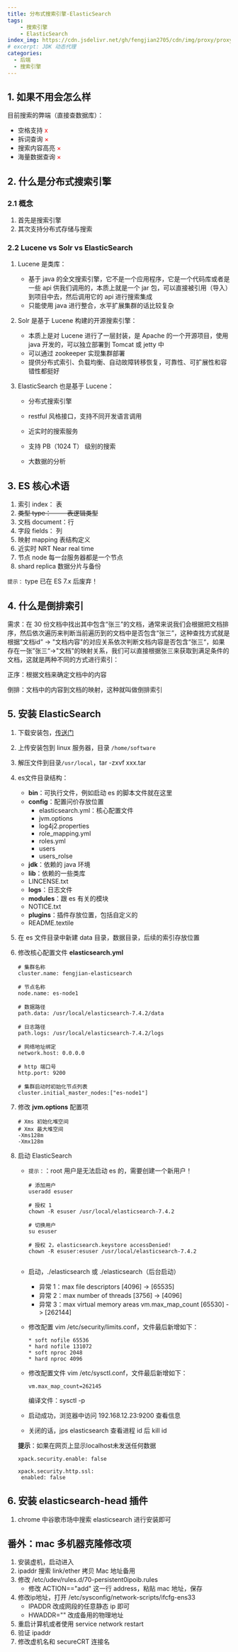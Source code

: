 ```yaml
---
title: 分布式搜索引擎-ElasticSearch
tags: 
    - 搜索引擎
    - ElasticSearch
index_img: https://cdn.jsdelivr.net/gh/fengjian2705/cdn/img/proxy/proxy01.jpg
# excerpt: JDK 动态代理
categories:
  - 后端
  - 搜索引擎
---
```


## 1. 如果不用会怎么样

目前搜索的弊端（直接查数据库）：

* 空格支持 <font color="red">x</font>
* 拆词查询 <font color="red">×</font>
* 搜索内容高亮 <font color="red">× </font>
* 海量数据查询 <font color="red">×</font>

## 2. 什么是分布式搜索引擎

### 2.1 概念

1. 首先是搜索引擎
2. 其次支持分布式存储与搜索

### 2.2 Lucene vs Solr  vs ElasticSearch

1. Lucene 是类库：

   * 基于 java 的全文搜索引擎，它不是一个应用程序，它是一个代码库或者是一些 api 供我们调用的，本质上就是一个 jar 包，可以直接被引用（导入）到项目中去，然后调用它的 api 进行搜索集成
   * 只能使用 java 进行整合，水平扩展集群的话比较复杂

2. Solr 是基于 Lucene 构建的开源搜索引擎：

   * 本质上是对 Lucene 进行了一层封装，是 Apache 的一个开源项目，使用 java 开发的，可以独立部署到 Tomcat 或 jetty 中
   * 可以通过 zookeeper 实现集群部署
   * 提供分布式索引、负载均衡、自动故障转移恢复，可靠性、可扩展性和容错性都挺好

3. ElasticSearch 也是基于 Lucene：

   * 分布式搜索引擎

   * restful 风格接口，支持不同开发语言调用

   * 近实时的搜索服务

   * 支持 PB（1024 T） 级别的搜索

   * 大数据的分析

     

## 3. ES 核心术语

1. 索引 index：		表
2. <del>类型 type：         表逻辑类型</del>
3. 文档 document：行
4. 字段 fields：        列
4. 映射 mapping      表结构定义
4. 近实时 NRT         Near real time
4. 节点 node           每一台服务器都是一个节点
4. shard replica       数据分片与备份

`提示：` type 已在 ES 7.x 后废弃！



## 4. 什么是倒排索引

需求：在 30 份文档中找出其中包含“张三”的文档，通常来说我们会根据把文档排序，然后依次遍历来判断当前遍历到的文档中是否包含“张三”，这种查找方式就是根据“文档id” -> "文档内容"的对应关系依次判断文档内容是否包含“张三“，如果存在一张”张三“->"文档"的映射关系，我们可以直接根据张三来获取到满足条件的文档，这就是两种不同的方式进行索引：

正序：根据文档来确定文档中的内容

倒排：文档中的内容到文档的映射，这种就叫做倒排索引

## 5. 安装 ElasticSearch

1. 下载安装包，[传送门](https://www.elastic.co/cn/downloads/elasticsearch)

2. 上传安装包到 linux 服务器，目录 `/home/software`

3. 解压文件到目录`/usr/local`，tar -zxvf xxx.tar 

4. es文件目录结构：

   * **bin**：可执行文件，例如启动 es 的脚本文件就在这里
   * **config**：配置问价存放位置
     * elasticsearch.yml：核心配置文件
     * jvm.options
     * log4j2.properties
     * role_mapping.yml
     * roles.yml
     * users
     * users_rolse
   * **jdk**：依赖的 java 环境
   * **lib**：依赖的一些类库
   * LINCENSE.txt
   * **logs**：日志文件
   * **modules**：跟 es 有关的模块
   * NOTICE.txt
   * **plugins**：插件存放位置，包括自定义的
   * README.textile

5. 在 es 文件目录中新建 data 目录，数据目录，后续的索引存放位置

6. 修改核心配置文件 **elasticsearch.yml**

   ```yam
   # 集群名称
   cluster.name: fengjian-elasticsearch
   
   # 节点名称
   node.name: es-node1
   
   # 数据路径
   path.data: /usr/local/elasticsearch-7.4.2/data
   
   # 日志路径
   path.logs: /usr/local/elasticsearch-7.4.2/logs
   
   # 网络地址绑定
   network.host: 0.0.0.0
   
   # http 端口号
   http.port: 9200
   
   # 集群启动时初始化节点列表
   cluster.initial_master_nodes:["es-node1"]
   
   ```

7. 修改 **jvm.options** 配置项

   ```yam
   # Xms 初始化堆空间
   # Xmx 最大堆空间
   -Xms128m
   -Xmx128m
   ```

8. 启动 ElasticSearch

   * `提示：`：root 用户是无法启动 es 的，需要创建一个新用户！	

     ```she
     # 添加用户
     useradd esuser
     
     # 授权 1
     chown -R esuser /usr/local/elasticsearch-7.4.2
     
     # 切换用户
     su esuser
     
     # 授权 2，elasticsearch.keystore accessDenied!
     chown -R esuser:esuser /usr/local/elasticsearch-7.4.2
     
     
     ```

   * 启动，./elasticsearch 或 ./elasticsearch（后台启动）

     * 异常 1：max file descriptors [4096]  -> [65535]
     * 异常 2：max number of threads [3756]  -> [4096]
     * 异常 3：max virtual memory areas vm.max_map_count [65530]  -> [262144]

   * 修改配置 vim /etc/security/limits.conf，文件最后新增如下：

     ```shell
     * soft nofile 65536
     * hard nofile 131072
     * soft nproc 2048
     * hard nproc 4096
     ```

   * 修改配置文件 vim /etc/sysctl.conf，文件最后新增如下：

     ```she
     vm.max_map_count=262145
     ```

     编译文件：sysctl -p

   * 启动成功，浏览器中访问 192.168.12.23:9200 查看信息
   * 关闭的话，jps elasticsearch 查看进程 id 后 kill id

   **提示**：如果在网页上显示localhost未发送任何数据

   ```yam
   xpack.security.enable: false
   
   xpack.security.http.ssl:
   	enabled: false
   ```

   

## 6. 安装 elasticsearch-head 插件

1. chrome 中谷歌市场中搜索 elasticsearch 进行安装即可









## 番外：mac 多机器克隆修改项



1. 安装虚机，启动进入
2. ipaddr 搜索 link/ether 拷贝 Mac 地址备用
3. 修改 /etc/udev/rules.d/70-persistent0ipoib.rules
   * 修改 ACTION=="add" 这一行 address，粘贴 mac 地址，保存
4. 修改ip地址，打开  /etc/sysconfig/network-scripts/ifcfg-ens33 
   * IPADDR 改成网段的任意静态 ip 即可
   * HWADDR="" 改成备用的物理地址
5. 重启计算机或者使用 service network restart
6. 验证 ipaddr
7. 修改虚机名和 secureCRT 连接名







 